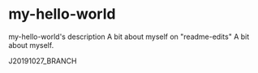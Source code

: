 # my-hello-world
my-hello-world's description
A bit about myself on "readme-edits"
A bit about myself.

J20191027_BRANCH